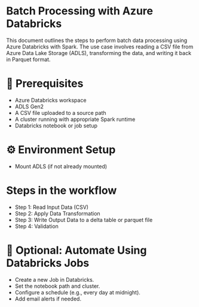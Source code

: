 # Batch Processing with Azure Databricks
This document outlines the steps to perform batch data processing using Azure Databricks with Spark. The use case involves reading a CSV file from Azure Data Lake Storage (ADLS), transforming the data, and writing it back in Parquet format.

# 📌 Prerequisites
 - Azure Databricks workspace
 - ADLS Gen2 
 - A CSV file uploaded to a source path
 - A cluster running with appropriate Spark runtime
 - Databricks notebook or job setup

# ⚙️ Environment Setup
 - Mount ADLS (if not already mounted)

# Steps in the workflow
 - Step 1: Read Input Data (CSV)
 - Step 2: Apply Data Transformation
 - Step 3: Write Output Data to a delta table or parquet file
 - Step 4: Validation


# 🔁 Optional: Automate Using Databricks Jobs
 - Create a new Job in Databricks.
 - Set the notebook path and cluster.
 - Configure a schedule (e.g., every day at midnight).
 - Add email alerts if needed.
